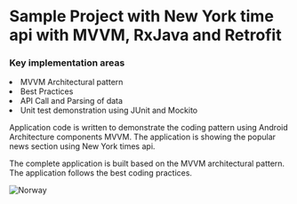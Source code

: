 <H1>Sample Project with New York time api with MVVM, RxJava and Retrofit </H1>

<H3>Key implementation areas</H3>
<li> MVVM Architectural pattern </li>
<li> Best Practices </li> 
<li> API Call and Parsing of data </li> 
<li> Unit test demonstration using JUnit and Mockito </li>

Application code is written to demonstrate the coding pattern using Android Architecture components MVVM. The application is showing the popular news section using New York times api.

The complete application is built based on the MVVM architectural pattern. The application follows the best coding practices.

<img src="img_snowtops.jpg" class="w3-round" alt="Norway">


